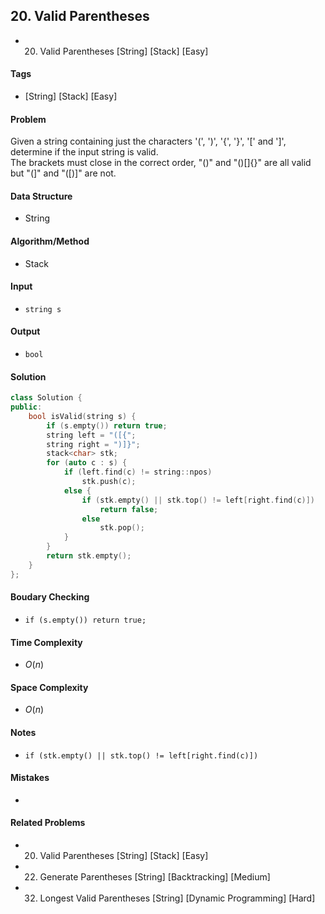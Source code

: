## 20. Valid Parentheses
- 20. Valid Parentheses [String] [Stack] [Easy]

#### Tags
- [String] [Stack] [Easy]

#### Problem
Given a string containing just the characters '(', ')', '{', '}', '[' and ']', determine if the input string is valid.  
The brackets must close in the correct order, "()" and "()[]{}" are all valid but "(]" and "([)]" are not.

#### Data Structure
- String

#### Algorithm/Method
- Stack

#### Input
- `string s`

#### Output
- `bool`

#### Solution
``` C++
class Solution {
public:
    bool isValid(string s) {
        if (s.empty()) return true;
        string left = "([{";
        string right = ")]}";
        stack<char> stk;
        for (auto c : s) {
            if (left.find(c) != string::npos)
                stk.push(c);
            else {
                if (stk.empty() || stk.top() != left[right.find(c)])
                    return false;
                else
                    stk.pop();
            }
        }
        return stk.empty();
    }
};
```

#### Boudary Checking
- `if (s.empty()) return true;`

#### Time Complexity
- $O(n)$

#### Space Complexity
- $O(n)$

#### Notes
- `if (stk.empty() || stk.top() != left[right.find(c)])`

#### Mistakes
- 

#### Related Problems
- 20. Valid Parentheses [String] [Stack] [Easy]
- 22. Generate Parentheses [String] [Backtracking] [Medium]
- 32. Longest Valid Parentheses [String] [Dynamic Programming] [Hard]
